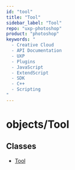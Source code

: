 ```yaml
---
id: "tool"
title: "Tool"
sidebar_label: "Tool"
repo: "uxp-photoshop"
product: "photoshop"
keywords: "
  - Creative Cloud
  - API Documentation
  - UXP
  - Plugins
  - JavaScript
  - ExtendScript
  - SDK
  - C++
  - Scripting
"
---
```


# objects/Tool

## Classes

- [Tool](/ps_reference/objects/tool/)
